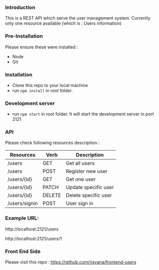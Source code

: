 ### Introduction

This is a REST API which serve the user management system. Currently only one resource available (which is : Users information)

### Pre-Installation

Please ensure these were installed :
* Node
* Git

### Installation

* Clone this repo to your local machine
* run `npm install` in root folder.

### Development server

* run `npm start` in root folder. It will start the development server in port 2121

### API

Please check following resources description :

| Resources | Verb | Description   |
|----------|------------|------|
| /users |   GET       |  Get all users |
| /users |   POST  |  Register new user |
| /users/{id} |    GET  |    Get one user |
| /users/{id} |  PATCH|    Update specific user |
| /users/{id} |  DELETE|  Delete specific user |
| /users/signin |   POST|   User sign in|


### Example URL:

http://localhost:2121/users

http://localhost:2121/users/1

### Front End Side

Please visit this repo : https://github.com/risyana/frontend-users

